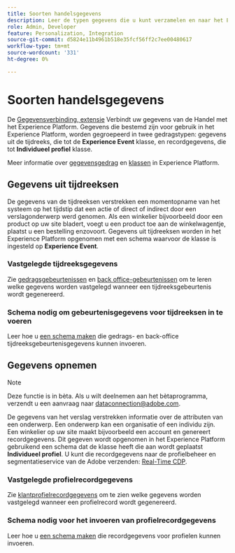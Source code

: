 ```yaml
---
title: Soorten handelsgegevens
description: Leer de typen gegevens die u kunt verzamelen en naar het Experience Platform verzenden.
role: Admin, Developer
feature: Personalization, Integration
source-git-commit: d5824e11b4961b518e35fcf56ff2c7ee00480617
workflow-type: tm+mt
source-wordcount: '331'
ht-degree: 0%

---
```


# Soorten handelsgegevens

De [Gegevensverbinding, extensie](overview.md) Verbindt uw gegevens van de Handel met het Experience Platform. Gegevens die bestemd zijn voor gebruik in het Experience Platform, worden gegroepeerd in twee gedragstypen: gegevens uit de tijdreeks, die tot de **Experience Event** klasse, en recordgegevens, die tot **Individueel profiel** klasse.

Meer informatie over [gegevensgedrag](https://experienceleague.adobe.com/docs/experience-platform/xdm/schema/composition.html#data-behaviors) en [klassen](https://experienceleague.adobe.com/docs/experience-platform/xdm/schema/composition.html#class) in Experience Platform.

## Gegevens uit tijdreeksen

De gegevens van de tijdreeksen verstrekken een momentopname van het systeem op het tijdstip dat een actie of direct of indirect door een verslagonderwerp werd genomen. Als een winkelier bijvoorbeeld door een product op uw site bladert, voegt u een product toe aan de winkelwagentje, plaatst u een bestelling enzovoort. Gegevens uit tijdreeksen worden in het Experience Platform opgenomen met een schema waarvoor de klasse is ingesteld op **Experience Event**.

### Vastgelegde tijdreeksgegevens

Zie [gedragsgebeurtenissen](events.md) en [back office-gebeurtenissen](events-backoffice.md) om te leren welke gegevens worden vastgelegd wanneer een tijdreeksgebeurtenis wordt gegenereerd.

### Schema nodig om gebeurtenisgegevens voor tijdreeksen in te voeren

Leer hoe u [een schema maken](update-xdm.md) die gedrags- en back-office tijdreeksgebeurtenisgegevens kunnen invoeren.

## Gegevens opnemen

>[!NOTE]
>
>Deze functie is in bèta. Als u wilt deelnemen aan het bètaprogramma, verzendt u een aanvraag naar [dataconnection@adobe.com](mailto:dataconnection@adobe.com).

De gegevens van het verslag verstrekken informatie over de attributen van een onderwerp. Een onderwerp kan een organisatie of een individu zijn. Een winkelier op uw site maakt bijvoorbeeld een account en genereert recordgegevens. Dit gegeven wordt opgenomen in het Experience Platform gebruikend een schema dat de klasse heeft die aan wordt geplaatst **Individueel profiel**. U kunt die recordgegevens naar de profielbeheer en segmentatieservice van de Adobe verzenden: [Real-Time CDP](https://experienceleague.adobe.com/docs/experience-platform/rtcdp/intro/rtcdp-intro/overview.html).

### Vastgelegde profielrecordgegevens

Zie [klantprofielrecordgegevens](events-profilerecord.md) om te zien welke gegevens worden vastgelegd wanneer een profielrecord wordt gegenereerd.

### Schema nodig voor het invoeren van profielrecordgegevens

Leer hoe u [een schema maken](profile-data.md) die recordgegevens voor profielen kunnen invoeren.
